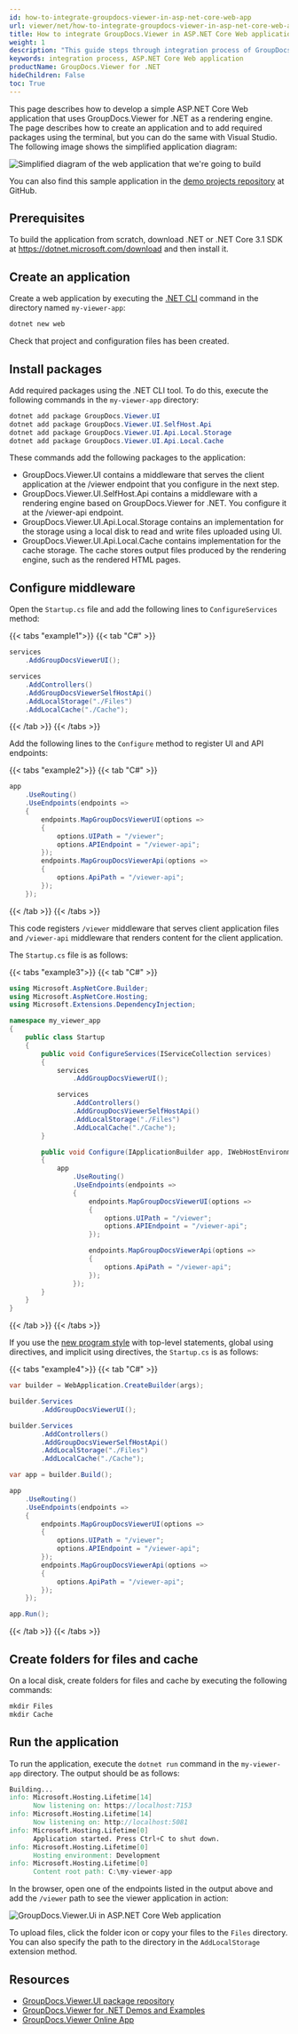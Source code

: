 ```yaml
---
id: how-to-integrate-groupdocs-viewer-in-asp-net-core-web-app
url: viewer/net/how-to-integrate-groupdocs-viewer-in-asp-net-core-web-app
title: How to integrate GroupDocs.Viewer in ASP.NET Core Web application
weight: 1
description: "This guide steps through integration process of GroupDocs.Viewer.UI in ASP.NET Core Web application"
keywords: integration process, ASP.NET Core Web application
productName: GroupDocs.Viewer for .NET
hideChildren: False
toc: True
---
```

This page describes how to develop a simple ASP.NET Core Web application that uses GroupDocs.Viewer for .NET as a rendering engine. The page describes how to create an application and to add required packages using the terminal, but you can do the same with Visual Studio. The following image shows the simplified application diagram:

![Simplified diagram of the web application that we're going to build](/viewer/net/images/showcases/how-to-integrate-groupdocs-viewer-ui-in-asp-net-core-web-app/simplified-app-diagram.png)

You can also find this sample application in the [demo projects repository](https://github.com/groupdocs-viewer/GroupDocs.Viewer-for-.NET/tree/master/Demos/ASP.NET%20Core) at GitHub.

## Prerequisites

To build the application from scratch, download .NET or .NET Core 3.1 SDK at <https://dotnet.microsoft.com/download> and then install it.

## Create an application

Create a web application by executing the [.NET CLI](https://docs.microsoft.com/en-us/dotnet/core/tools/) command in the directory named `my-viewer-app`:

```powershell
dotnet new web
```

Check that project and configuration files has been created.

## Install packages

Add required packages using the .NET CLI tool. To do this, execute the following commands in the `my-viewer-app` directory:

```powershell
dotnet add package GroupDocs.Viewer.UI
dotnet add package GroupDocs.Viewer.UI.SelfHost.Api
dotnet add package GroupDocs.Viewer.UI.Api.Local.Storage
dotnet add package GroupDocs.Viewer.UI.Api.Local.Cache
```

These commands add the following packages to the application:

* GroupDocs.Viewer.UI contains a middleware that serves the client application at the /viewer endpoint that you configure in the next step.
* GroupDocs.Viewer.UI.SelfHost.Api contains a middleware with a rendering engine based on GroupDocs.Viewer for .NET. You configure it at the /viewer-api endpoint.
* GroupDocs.Viewer.UI.Api.Local.Storage contains an implementation for the storage using a local disk to read and write files uploaded using UI.
* GroupDocs.Viewer.UI.Api.Local.Cache contains implementation for the cache storage. The cache stores output files produced by the rendering engine, such as the rendered HTML pages.

## Configure middleware

Open the `Startup.cs` file and add the following lines to `ConfigureServices` method:

{{< tabs "example1">}}
{{< tab "C#" >}}
```csharp
services
    .AddGroupDocsViewerUI();

services
    .AddControllers()
    .AddGroupDocsViewerSelfHostApi()
    .AddLocalStorage("./Files")
    .AddLocalCache("./Cache");
```
{{< /tab >}}
{{< /tabs >}}

Add the following lines to the `Configure` method to register UI and API endpoints:

{{< tabs "example2">}}
{{< tab "C#" >}}
```csharp
app
    .UseRouting()
    .UseEndpoints(endpoints =>
    {
        endpoints.MapGroupDocsViewerUI(options =>
        {
            options.UIPath = "/viewer";
            options.APIEndpoint = "/viewer-api";
        });
        endpoints.MapGroupDocsViewerApi(options =>
        {
            options.ApiPath = "/viewer-api";
        });
    });
```
{{< /tab >}}
{{< /tabs >}}

This code registers `/viewer` middleware that serves client application files and `/viewer-api` middleware that renders content for the client application.

The `Startup.cs` file is as follows:

{{< tabs "example3">}}
{{< tab "C#" >}}
```csharp
using Microsoft.AspNetCore.Builder;
using Microsoft.AspNetCore.Hosting;
using Microsoft.Extensions.DependencyInjection;

namespace my_viewer_app
{
    public class Startup
    {
        public void ConfigureServices(IServiceCollection services)
        {
            services
                .AddGroupDocsViewerUI();

            services
                .AddControllers()
                .AddGroupDocsViewerSelfHostApi()
                .AddLocalStorage("./Files")
                .AddLocalCache("./Cache");
        }

        public void Configure(IApplicationBuilder app, IWebHostEnvironment env)
        {
            app
                .UseRouting()
                .UseEndpoints(endpoints =>
                {
                    endpoints.MapGroupDocsViewerUI(options =>
                    {
                        options.UIPath = "/viewer";
                        options.APIEndpoint = "/viewer-api";
                    });

                    endpoints.MapGroupDocsViewerApi(options =>
                    {
                        options.ApiPath = "/viewer-api";
                    });
                });
        }
    }
}
```
{{< /tab >}}
{{< /tabs >}}

If you use the [new program style](https://docs.microsoft.com/en-us/dotnet/core/tutorials/top-level-templates) with top-level statements, global using directives, and implicit using directives, the `Startup.cs` is as follows:

{{< tabs "example4">}}
{{< tab "C#" >}}
```cs
var builder = WebApplication.CreateBuilder(args);

builder.Services
        .AddGroupDocsViewerUI();

builder.Services
        .AddControllers()
        .AddGroupDocsViewerSelfHostApi()
        .AddLocalStorage("./Files")
        .AddLocalCache("./Cache");

var app = builder.Build();

app
    .UseRouting()
    .UseEndpoints(endpoints =>
    {
        endpoints.MapGroupDocsViewerUI(options =>
        {
            options.UIPath = "/viewer";
            options.APIEndpoint = "/viewer-api";
        });
        endpoints.MapGroupDocsViewerApi(options =>
        {
            options.ApiPath = "/viewer-api";
        });
    });

app.Run();
```
{{< /tab >}}
{{< /tabs >}}

## Create folders for files and cache

On a local disk, create folders for files and cache by executing the following commands:

```powershell
mkdir Files
mkdir Cache
```

## Run the application

To run the application, execute the `dotnet run` command in the `my-viewer-app` directory. The output should be as follows:  

```verilog
Building...
info: Microsoft.Hosting.Lifetime[14]
      Now listening on: https://localhost:7153
info: Microsoft.Hosting.Lifetime[14]
      Now listening on: http://localhost:5081
info: Microsoft.Hosting.Lifetime[0]
      Application started. Press Ctrl+C to shut down.
info: Microsoft.Hosting.Lifetime[0]
      Hosting environment: Development
info: Microsoft.Hosting.Lifetime[0]
      Content root path: C:\my-viewer-app
```

In the browser, open one of the endpoints listed in the output above and add the `/viewer` path to see the viewer application in action:

![GroupDocs.Viewer.Ui in ASP.NET Core Web application](/viewer/net/images/showcases/how-to-integrate-groupdocs-viewer-ui-in-asp-net-core-web-app/groupdocs-viewer-ui-asp-net-core-web-app.png)

To upload files, click the folder icon or copy your files to the `Files` directory. You can also specify the path to the directory in the `AddLocalStorage` extension method.

## Resources

* [GroupDocs.Viewer.UI package repository](https://github.com/groupdocs-viewer/GroupDocs.Viewer-for-.NET-UI)
* [GroupDocs.Viewer for .NET Demos and Examples](https://github.com/groupdocs-viewer/GroupDocs.Viewer-for-.NET)
* [GroupDocs.Viewer Online App](https://products.groupdocs.app/viewer/total)
